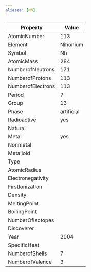 ```yaml
---
aliases: [Nh]
---
```


| Property          | Value      |
| ----------------- | ---------- |
| AtomicNumber      | 113        |
| Element           | Nihonium   |
| Symbol            | Nh         |
| AtomicMass        | 284        |
| NumberofNeutrons  | 171        |
| NumberofProtons   | 113        |
| NumberofElectrons | 113        |
| Period            | 7          |
| Group             | 13         |
| Phase             | artificial |
| Radioactive       | yes        |
| Natural           |            |
| Metal             | yes        |
| Nonmetal          |            |
| Metalloid         |            |
| Type              |            |
| AtomicRadius      |            |
| Electronegativity |            |
| FirstIonization   |            |
| Density           |            |
| MeltingPoint      |            |
| BoilingPoint      |            |
| NumberOfIsotopes  |            |
| Discoverer        |            |
| Year              | 2004       |
| SpecificHeat      |            |
| NumberofShells    | 7          |
| NumberofValence   | 3          |
